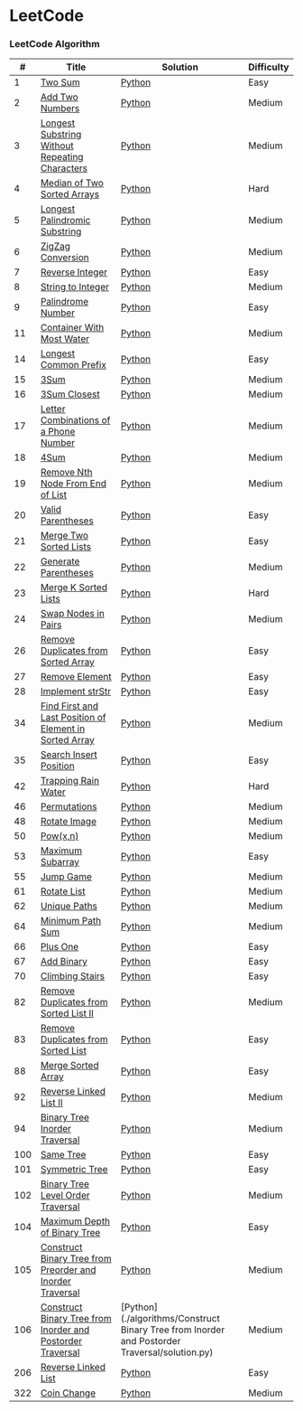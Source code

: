 LeetCode
========

### LeetCode Algorithm


| # | Title | Solution | Difficulty |
|---| ----- | -------- | ---------- |
|1|[Two Sum](https://leetcode.com/problems/two-sum/) | [Python](./algorithms/TwoSum/twoSum.py)|Easy|
|2|[Add Two Numbers](https://leetcode.com/problems/add-two-numbers/) | [Python](./algorithms/AddTwoNumbers/addTwoNumbers.py)|Medium|
|3|[Longest Substring Without Repeating Characters](https://leetcode.com/problems/longest-substring-without-repeating-characters/) | [Python](./algorithms/LongestSubstringWithoutRepeatingCharacters/longestSubstringWithoutRepeatingCharacters.py)|Medium|
|4|[Median of Two Sorted Arrays](https://leetcode.com/problems/median-of-two-sorted-arrays/) | [Python](./algorithms/MedianOfTwoSortedArrays/medianOfTwoSortedArrays.py)|Hard|
|5|[Longest Palindromic Substring](https://leetcode.com/problems/longest-palindromic-substring/) | [Python](./algorithms/LongestPalindromicSubstring/longestPalindromicSubstring.py)|Medium|
|6|[ZigZag Conversion](https://leetcode.com/problems/zigzag-conversion/) | [Python](./algorithms/ZigZagConversion/zigZagConversion.py)|Medium|
|7|[Reverse Integer](https://leetcode.com/problems/reverse-integer/) | [Python](./algorithms/ReverseInteger/reverseInteger.py)|Easy|
|8|[String to Integer](https://leetcode.com/problems/string-to-integer-atoi/) | [Python](./algorithms/Atoi/atoi.py)|Medium|
|9|[Palindrome Number](https://leetcode.com/problems/palindrome-number/) | [Python](./algorithms/PalindromeNumber/palindromeNumber.py)|Easy|
|11|[Container With Most Water](https://leetcode.com/problems/container-with-most-water/) | [Python](./algorithms/ContainerWithMostWater/containerWithMostWater.py)|Medium|
|14|[Longest Common Prefix](https://leetcode.com/problems/longest-common-prefix/) | [Python](./algorithms/LongestCommonPrefix/longestCommonPrefix.py)|Easy|
|15|[3Sum](https://leetcode.com/problems/3sum/) | [Python](./algorithms/3Sum/3Sum.py)|Medium|
|16|[3Sum Closest](https://leetcode.com/problems/3sum-closest/) | [Python](./algorithms/3SumClosest/3SumClosest.py)|Medium|
|17|[Letter Combinations of a Phone Number](https://leetcode.com/problems/letter-combinations-of-a-phone-number/) | [Python](./algorithms/LetterCombinationsOfPhoneNumber/letterCombinations.py)|Medium|
|18|[4Sum](https://leetcode.com/problems/4sum/) | [Python](./algorithms/4Sum/4Sum.py)|Medium|
|19|[Remove Nth Node From End of List](https://leetcode.com/problems/remove-nth-node-from-end-of-list/) | [Python](./algorithms/RemoveNthNodeFromEndofList/removeNthNodeFromEndofList.py)|Medium|
|20|[Valid Parentheses](https://leetcode.com/problems/valid-parentheses/) | [Python](./algorithms/ValidParentheses/validParentheses.py)|Easy|
|21|[Merge Two Sorted Lists](https://leetcode.com/problems/merge-two-sorted-lists/) | [Python](./algorithms/MergeTwoSortedLists/mergeTwoSorteLists.py)|Easy|
|22|[Generate Parentheses](https://leetcode.com/problems/generate-parentheses/) | [Python](./algorithms/GenerateParentheses/generateParentheses.py)|Medium|
|23|[Merge K Sorted Lists](https://leetcode.com/problems/merge-k-sorted-lists/) | [Python](./algorithms/MergeKSortedLists/mergeKSortedLists.py)|Hard|
|24|[Swap Nodes in Pairs](https://leetcode.com/problems/swap-nodes-in-pairs/) | [Python](./algorithms/SwapNodesInPairs/swapNodesInPairs.py)|Medium|
|26|[Remove Duplicates from Sorted Array](https://leetcode.com/problems/remove-duplicates-from-sorted-array/) | [Python](./algorithms/RemoveDuplicatesFromSortedArray/removeDuplicatesFromSortedArray.py)|Easy|
|27|[Remove Element](https://leetcode.com/problems/remove-element/) | [Python](./algorithms/RemoveElement/removeElement.py)|Easy|
|28|[Implement strStr](https://leetcode.com/problems/implement-strstr/) | [Python](./algorithms/ImplementStrStr/strStr.py)|Easy|
|34|[Find First and Last Position of Element in Sorted Array](https://leetcode.com/problems/find-first-and-last-position-of-element-in-sorted-array/) | [Python](./algorithms/FindFirstAndLastPositionOfElementInSortedArray/findFirstAndLastPositionOfElementInSortedArray.py)|Medium|
|35|[Search Insert Position](https://leetcode.com/problems/search-insert-position/) | [Python](./algorithms/SearchInsertPosition/searchInsertPosition.py)|Easy|
|42|[Trapping Rain Water](https://leetcode-cn.com/problems/trapping-rain-water) | [Python](./algorithms/TrappingRainWater/trappingRainWater.py)|Hard|
|46|[Permutations](https://leetcode.com/problems/permutations/) | [Python](./algorithms/Permutations/permutations.py)|Medium|
|48|[Rotate Image](https://leetcode.com/problems/rotate-image/) | [Python](./algorithms/RotateImage/rotateImage.py)|Medium|
|50|[Pow(x,n)](https://leetcode.com/problems/powx-n/) | [Python](./algorithms/Pow/pow.py)|Medium|
|53|[Maximum Subarray](https://leetcode.com/problems/maximum-subarray/) | [Python](./algorithms/MaximumSubarray/maximumSubarray.py)|Easy|
|55|[Jump Game](https://leetcode.com/problems/jump-game/) | [Python](./algorithms/JumpGame/jumpGame.py)|Medium|
|61|[Rotate List](https://leetcode.com/problems/rotate-list/) | [Python](./algorithms/RotateList/rotateList.py)|Medium|
|62|[Unique Paths](https://leetcode.com/problems/unique-paths/) | [Python](./algorithms/UniquePaths/uniquePaths.py)|Medium|
|64|[Minimum Path Sum](https://leetcode.com/problems/minimum-path-sum/) | [Python](./algorithms/MinimumPathSum/minimumPathSum.py)|Medium|
|66|[Plus One](https://leetcode.com/problems/plus-one/) | [Python](./algorithms/PlusOne/plusOne.py)|Easy|
|67|[Add Binary](https://leetcode.com/problems/add-binary/) | [Python](./algorithms/AddBinary/addBinary.py)|Easy|
|70|[Climbing Stairs](https://leetcode.com/problems/climbing-stairs/) | [Python](./algorithms/ClimbingStairs/climbingStairs.py)|Easy|
|82|[Remove Duplicates from Sorted List II](https://leetcode.com/problems/remove-duplicates-from-sorted-list-ii/) | [Python](./algorithms/RemoveDuplicatesfromSortedListII/removeDuplicatesfromSortedListII.py)|Medium|
|83|[Remove Duplicates from Sorted List](https://leetcode.com/problems/remove-duplicates-from-sorted-list/) | [Python](./algorithms/RemoveDuplicatesfromSortedList/removeDuplicatesfromSortedList.py)|Easy|
|88|[Merge Sorted Array](https://leetcode.com/problems/merge-sorted-array/) | [Python](./algorithms/MergeSortedArray/mergeSortedArray.py)|Easy|
|92|[Reverse Linked List II](https://leetcode.com/problems/reverse-linked-list-ii/) | [Python](./algorithms/ReverseLinkedListII/reverseLinkedListII.py)|Medium|
|94|[Binary Tree Inorder Traversal](https://leetcode.com/problems/binary-tree-inorder-traversal/) | [Python](./algorithms/BinaryTreeInorderTraversal/binaryTreeInorderTraversal.py)|Medium|
|100|[Same Tree](https://leetcode.com/problems/same-tree/) | [Python](./algorithms/SameTree/sameTree.py)|Easy|
|101|[Symmetric Tree](https://leetcode.com/problems/symmetric-tree/) | [Python](./algorithms/SymmetricTree/symmetricTree.py)|Easy|
|102|[Binary Tree Level Order Traversal](https://leetcode.com/problems/binary-tree-level-order-traversal/) | [Python](./algorithms/BinaryTreeLevelOrderTraversal/binaryTreeLevelOrderTraversal.py)|Medium|
|104|[Maximum Depth of Binary Tree](https://leetcode.com/problems/maximum-depth-of-binary-tree/) | [Python](./algorithms/MaximumDepthOfBinaryTree/maximumDepthOfBinaryTree.py)|Easy|
|105|[Construct Binary Tree from Preorder and Inorder Traversal](https://leetcode.com/problems/construct-binary-tree-from-preorder-and-inorder-traversal/) | [Python](./algorithms/ConstructBinaryTreeFromPreorderAndInorderTraversal/solution.py)|Medium|
|106|[Construct Binary Tree from Inorder and Postorder Traversal](https://leetcode-cn.com/problems/construct-binary-tree-from-inorder-and-postorder-traversal/) | [Python](./algorithms/Construct Binary Tree from Inorder and Postorder Traversal/solution.py)|Medium|
|206|[Reverse Linked List](https://leetcode.com/problems/reverse-linked-list/) | [Python](./algorithms/ReverseLinkedList/reverseLinkedList.py)|Easy|
|322|[Coin Change](https://leetcode.com/problems/coin-change/) | [Python](./algorithms/CoinChange/coinChange.py)|Medium|
